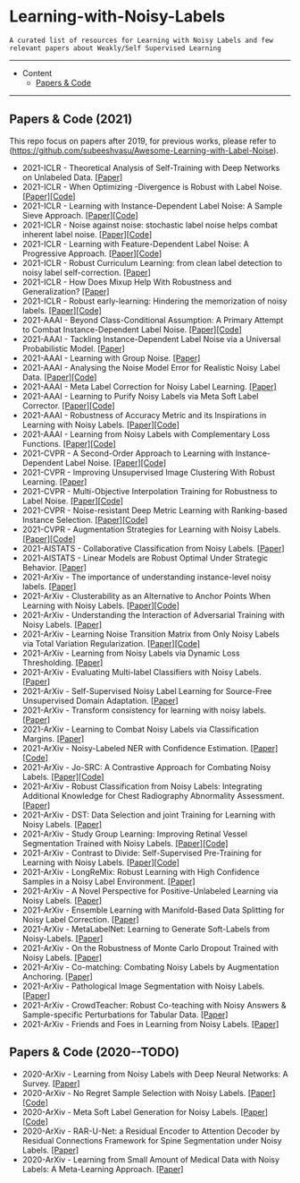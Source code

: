 # Learning-with-Noisy-Labels

    A curated list of resources for Learning with Noisy Labels and few relevant papers about Weakly/Self Supervised Learning

---

- Content
  - [Papers & Code](#papers--code)

---

## Papers & Code (2021)

This repo focus on papers after 2019, for previous works, please refer to (https://github.com/subeeshvasu/Awesome-Learning-with-Label-Noise).

* 2021-ICLR - Theoretical Analysis of Self-Training with Deep Networks on Unlabeled Data. [[Paper]](https://openreview.net/pdf?id=rC8sJ4i6kaH)
* 2021-ICLR - When Optimizing -Divergence is Robust with Label Noise. [[Paper]](https://openreview.net/pdf?id=WesiCoRVQ15)[[Code]](https://github.com/weijiaheng/Robust-f-divergence-measures) 
* 2021-ICLR - Learning with Instance-Dependent Label Noise: A Sample Sieve Approach. [[Paper]](https://openreview.net/pdf?id=2VXyy9mIyU3)[[Code]](https://github.com/haochenglouis/cores) 
* 2021-ICLR - Noise against noise: stochastic label noise helps combat inherent label noise. [[Paper]](https://openreview.net/pdf?id=80FMcTSZ6J0)[[Code]](https://github.com/chenpf1025/SLN)
* 2021-ICLR - Learning with Feature-Dependent Label Noise: A Progressive Approach. [[Paper]](https://openreview.net/pdf?id=ZPa2SyGcbwh)[[Code]](https://github.com/pxiangwu/PLC)
* 2021-ICLR - Robust Curriculum Learning: from clean label detection to noisy label self-correction. [[Paper]](https://openreview.net/pdf?id=lmTWnm3coJJ)
* 2021-ICLR - How Does Mixup Help With Robustness and Generalization? [[Paper]](https://openreview.net/pdf?id=8yKEo06dKNo)
* 2021-ICLR - Robust early-learning: Hindering the memorization of noisy labels. [[Paper]](https://openreview.net/pdf?id=Eql5b1_hTE4)[[Code]](https://github.com/xiaoboxia/CDR)
* 2021-AAAI - Beyond Class-Conditional Assumption: A Primary Attempt to Combat Instance-Dependent Label Noise. [[Paper]](https://arxiv.org/abs/2012.05458)[[Code]](https://github.com/chenpf1025/IDN)
* 2021-AAAI - Tackling Instance-Dependent Label Noise via a Universal Probabilistic Model. [[Paper]](https://niug1984.github.io/paper/wang_aaai21.pdf)
* 2021-AAAI - Learning with Group Noise. [[Paper]](https://gcatnjust.github.io/ChenGong/paper/wang_aaai21_2.pdf)
* 2021-AAAI - Analysing the Noise Model Error for Realistic Noisy Label Data. [[Paper]](https://arxiv.org/abs/2101.09763)[[Code]](https://github.com/uds-lsv/noise-estimation)
* 2021-AAAI - Meta Label Correction for Noisy Label Learning. [[Paper]](https://www.microsoft.com/en-us/research/publication/meta-label-correction-for-noisy-label-learning/)
* 2021-AAAI - Learning to Purify Noisy Labels via Meta Soft Label Corrector. [[Paper]](https://arxiv.org/abs/2008.00627)[[Code]](https://github.com/WuYichen-97/Learning-to-Purify-Noisy-Labels-via-Meta-Soft-Label-Corrector)
* 2021-AAAI - Robustness of Accuracy Metric and its Inspirations in Learning with Noisy Labels. [[Paper]](https://arxiv.org/abs/2012.04193)[[Code]](https://github.com/chenpf1025/RobustnessAccuracy)
* 2021-AAAI - Learning from Noisy Labels with Complementary Loss Functions. [[Paper]](http://palm.seu.edu.cn/zhangml/files/AAAI'21a.pdf)[[Code]](https://github.com/dengbaowang/CompLossForNoisyLabels)
* 2021-CVPR - A Second-Order Approach to Learning with Instance-Dependent Label Noise. [[Paper]](https://arxiv.org/abs/2012.11854)[[Code]](https://github.com/UCSC-REAL/CAL)
* 2021-CVPR - Improving Unsupervised Image Clustering With Robust Learning. [[Paper]](https://arxiv.org/abs/2012.11150)
* 2021-CVPR - Multi-Objective Interpolation Training for Robustness to Label Noise. [[Paper]](https://arxiv.org/abs/2012.04462)[[Code]](https://git.io/JI40X)
* 2021-CVPR - Noise-resistant Deep Metric Learning with Ranking-based Instance Selection. [[Paper]](https://arxiv.org/abs/2103.16047)[[Code]](https://github.com/alibaba-edu/Ranking-based-Instance-Selection)
* 2021-CVPR - Augmentation Strategies for Learning with Noisy Labels. [[Paper]](https://arxiv.org/abs/2103.02130)[[Code]](https://github.com/KentoNishi/Augmentation-for-LNL)
* 2021-AISTATS - Collaborative Classification from Noisy Labels. [[Paper]](http://proceedings.mlr.press/v130/maystre21a.html)
* 2021-AISTATS - Linear Models are Robust Optimal Under Strategic Behavior. [[Paper]](http://proceedings.mlr.press/v130/tang21a.html)
* 2021-ArXiv - The importance of understanding instance-level noisy labels. [[Paper]](https://arxiv.org/pdf/2102.05336.pdf)
* 2021-ArXiv - Clusterability as an Alternative to Anchor Points When Learning with Noisy Labels. [[Paper]](https://arxiv.org/pdf/2102.05291.pdf)[[Code]](https://github.com/zwzhu-d/HOC)
* 2021-ArXiv - Understanding the Interaction of Adversarial Training with Noisy Labels. [[Paper]](https://arxiv.org/pdf/2102.03482.pdf)
* 2021-ArXiv - Learning Noise Transition Matrix from Only Noisy Labels via Total Variation Regularization. [[Paper]](https://arxiv.org/pdf/2102.02414.pdf)[[Code]](https://github.com/YivanZhang/lio)
* 2021-ArXiv - Learning from Noisy Labels via Dynamic Loss Thresholding. [[Paper]](https://arxiv.org/pdf/2104.02570.pdf)
* 2021-ArXiv - Evaluating Multi-label Classifiers with Noisy Labels. [[Paper]](https://arxiv.org/pdf/2102.08427.pdf)
* 2021-ArXiv - Self-Supervised Noisy Label Learning for Source-Free Unsupervised Domain Adaptation. [[Paper]](https://arxiv.org/pdf/2102.11614.pdf)
* 2021-ArXiv - Transform consistency for learning with noisy labels. [[Paper]](https://arxiv.org/pdf/2103.13872.pdf)
* 2021-ArXiv - Learning to Combat Noisy Labels via Classification Margins. [[Paper]](https://arxiv.org/pdf/2102.00751.pdf)
* 2021-ArXiv - Noisy-Labeled NER with Confidence Estimation. [[Paper]](https://arxiv.org/pdf/2104.04318.pdf)[[Code]](https://github.com/liukun95/Noisy-NER-Confidence-Estimation)
* 2021-ArXiv - Jo-SRC: A Contrastive Approach for Combating Noisy Labels. [[Paper]](https://arxiv.org/pdf/2103.13029.pdf)[[Code]](https://github.com/NUST-Machine-Intelligence-Laboratory/Jo-SRC)
* 2021-ArXiv - Robust Classification from Noisy Labels: Integrating Additional Knowledge for Chest
Radiography Abnormality Assessment. [[Paper]](https://arxiv.org/pdf/2104.05261.pdf)
* 2021-ArXiv - DST: Data Selection and joint Training for Learning with Noisy Labels. [[Paper]](https://arxiv.org/pdf/2103.00813.pdf)
* 2021-ArXiv - Study Group Learning: Improving Retinal Vessel Segmentation Trained with Noisy Labels. [[Paper]](https://arxiv.org/pdf/2103.03451.pdf)[[Code]](https://github.com/SHI-Labs/SGL-Retinal-Vessel-Segmentation)
* 2021-ArXiv - Contrast to Divide: Self-Supervised Pre-Training for Learning with Noisy Labels. [[Paper]](https://arxiv.org/pdf/2103.13646.pdf)[[Code]](https://github.com/ContrastToDivide/C2D)
* 2021-ArXiv - LongReMix: Robust Learning with High Confidence Samples in a Noisy Label Environment. [[Paper]](https://arxiv.org/pdf/2103.04173.pdf)
* 2021-ArXiv - A Novel Perspective for Positive-Unlabeled Learning via Noisy Labels. [[Paper]](https://arxiv.org/pdf/2103.04685.pdf)
* 2021-ArXiv - Ensemble Learning with Manifold-Based Data Splitting for Noisy Label Correction. [[Paper]](https://arxiv.org/pdf/2103.07641.pdf)
* 2021-ArXiv - MetaLabelNet: Learning to Generate Soft-Labels from Noisy-Labels. [[Paper]](https://arxiv.org/pdf/2103.10869.pdf)
* 2021-ArXiv - On the Robustness of Monte Carlo Dropout Trained with Noisy Labels. [[Paper]](https://arxiv.org/pdf/2103.12002.pdf)
* 2021-ArXiv - Co-matching: Combating Noisy Labels by Augmentation Anchoring. [[Paper]](https://arxiv.org/pdf/2103.12814.pdf)
* 2021-ArXiv - Pathological Image Segmentation with Noisy Labels. [[Paper]](https://arxiv.org/pdf/2104.02602.pdf)
* 2021-ArXiv - CrowdTeacher: Robust Co-teaching with Noisy Answers & Sample-specific Perturbations for Tabular Data. [[Paper]](https://arxiv.org/pdf/2103.17144.pdf)
* 2021-ArXiv - Friends and Foes in Learning from Noisy Labels. [[Paper]](https://arxiv.org/pdf/2103.15055.pdf)

## Papers & Code (2020--TODO)

* 2020-ArXiv - Learning from Noisy Labels with Deep Neural Networks: A Survey. [[Paper]](https://arxiv.org/pdf/2007.08199.pdf)
* 2020-ArXiv - No Regret Sample Selection with Noisy Labels. [[Paper]](https://arxiv.org/pdf/2003.03179.pdf)[[Code]](https://github.com/songheony/TAkS)
* 2020-ArXiv - Meta Soft Label Generation for Noisy Labels. [[Paper]](https://arxiv.org/pdf/2007.05836.pdf)[[Code]](https://github.com/gorkemalgan/MSLG_noisy_label)
* 2020-ArXiv - RAR-U-Net: a Residual Encoder to Attention Decoder by Residual Connections Framework for Spine Segmentation under Noisy Labels. [[Paper]](https://arxiv.org/pdf/2009.12873.pdf)
* 2020-ArXiv - Learning from Small Amount of Medical Data with Noisy Labels: A Meta-Learning Approach. [[Paper]](https://arxiv.org/pdf/2010.06939.pdf)
